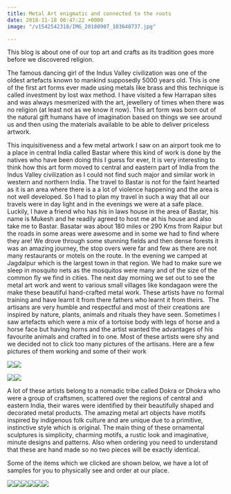 ```yaml
---
title: Metal Art enigmatic and connected to the roots
date: 2018-11-18 06:47:22 +0000
image: "/v1542542318/IMG_20180907_103648737.jpg"

---
```

This blog is about one of our top art and crafts as its tradition goes more before we discovered religion.

The famous dancing girl of the Indus Valley civilization was one of the oldest artefacts known to mankind supposedly 5000 years old. This is one of the first art forms ever made using metals like brass and this technique is called investment by lost wax method. I have visited a few Harrapan sites and was always mesmerized with the art, jewellery of times when there was no religion (at least not as we know it now). This art form was born out of the natural gift humans have of imagination based on things we see around us and then using the materials available to be able to deliver priceless artwork.

This inquisitiveness and a few metal artwork I saw on an airport took me to a place in central India called Bastar where this kind of work is done by the natives who have been doing this I guess for ever, It is very interesting to think how this art form moved to central and eastern part of India from the Indus Valley civilization as I could not find such major and similar work in western and northern India. The travel to Bastar is not for the faint hearted as it is an area where there is a a lot of violence happening and the area is not well developed. So I had to plan my travel in such a way that all our travels were in day light and in the evenings we were at a safe place. Luckily, I have a friend who has his in laws house in the area of Bastar, his name is Mukesh and he readily agreed to host me at his house and also take me to Bastar. Basatar was about 180 miles or 290 Kms from Raipur but the roads in some areas were awesome and in some we had to find where they are! We drove through some stunning fields and then dense forests it was an amazing journey, the stop overs were far and few as there are not many restaurants or motels on the route. In the evening we camped at Jagdalpur which is the largest town in that region. We had to make sure we sleep in mosquito nets as the mosquitos were many and of the size of the common fly we find in cities. The next day morning we set out to see the metal art work and went to various small villages like kondagaon were the make these beautiful hand-crafted metal work. These artists have no formal training and have learnt it from there fathers who learnt it from theirs.  The artisans are very humble and respectful and most of their creations are inspired by nature, plants, animals and rituals they have seen. Sometimes I saw artefacts which were a mix of a tortoise body with legs of horse and a horse face but having horns and the artist wanted the advantages of his favourite animals and crafted in to one. Most of these artists were shy and we decided not to click too many pictures of the artisans. Here are a few pictures of them working and some of their work

![](https://res.cloudinary.com/mehtavd/image/upload/c_scale,w_auto:100,dpr_auto/v1542542358/IMG_20180907_104935167.jpg)![](https://res.cloudinary.com/mehtavd/image/upload/c_scale,w_auto:100,dpr_auto/v1542542378/IMG_20180907_104939034.jpg)

![](https://res.cloudinary.com/mehtavd/image/upload/c_scale,w_auto:100,dpr_auto/v1542542656/IMG_20180907_105216676.jpg)![](https://res.cloudinary.com/mehtavd/image/upload/c_scale,w_auto:100,dpr_auto/v1542542682/IMG_20180907_104537921.jpg)

A lot of these artists belong to a nomadic tribe called Dokra or Dhokra who were a group of craftsmen, scattered over the regions of central and eastern India, their wares were identified by their beautifully shaped and decorated metal products. The amazing metal art objects have motifs inspired by indigenous folk culture and are unique due to a primitive, instinctive style which is original. The main thing of these ornamental sculptures is simplicity, charming motifs, a rustic look and imaginative, minute designs and patterns. Also when ordering you need to understand that these are hand made so no two pieces will be exactly identical.

Some of the items which we clicked are shown below, we have a lot of samples for you to physically see and order at our place. 

![](https://res.cloudinary.com/mehtavd/image/upload/c_scale,w_auto:100,dpr_auto/v1542543199/IMG_20180908_121004173.jpg)![](https://res.cloudinary.com/mehtavd/image/upload/c_scale,w_auto:100,dpr_auto/v1542543285/IMG_20180907_113523885.jpg)![](https://res.cloudinary.com/mehtavd/image/upload/c_scale,w_auto:100,dpr_auto/v1542543331/IMG_20180907_161531154.jpg)![](https://res.cloudinary.com/mehtavd/image/upload/c_scale,w_auto:100,dpr_auto/v1542543367/IMG_20180908_121615451_HDR.jpg)![](https://res.cloudinary.com/mehtavd/image/upload/c_scale,w_auto:100,dpr_auto/v1542543400/IMG_20180907_172623581.jpg)![](https://res.cloudinary.com/mehtavd/image/upload/c_scale,w_auto:100,dpr_auto/v1542543438/IMG_20180908_121517917_HDR.jpg)